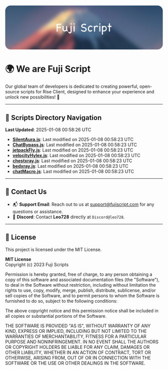 ![Banner](.github/b.webp)

# 🌍 **We are Fuji Script**

Our global team of developers is dedicated to creating powerful, open-source scripts for Rise Client, designed to enhance your experience and unlock new possibilities! 🌟

---
<!-- SCRIPTS_NAVIGATION_START -->
## 📂 **Scripts Directory Navigation**

**Last Updated**: 2025-01-08 00:58:26 UTC

- **[SilentAura.js](scripts/SilentAura.js)**: Last modified on 2025-01-08 00:58:23 UTC
- **[ChatBypass.js](scripts/ChatBypass.js)**: Last modified on 2025-01-08 00:58:23 UTC
- **[jetpackFly.js](scripts/jetpackFly.js)**: Last modified on 2025-01-08 00:58:23 UTC
- **[velocityHylex.js](scripts/velocityHylex.js)**: Last modified on 2025-01-08 00:58:23 UTC
- **[chestxray.js](scripts/chestxray.js)**: Last modified on 2025-01-08 00:58:23 UTC
- **[bedxray.js](scripts/bedxray.js)**: Last modified on 2025-01-08 00:58:23 UTC
- **[chatMacro.js](scripts/chatMacro.js)**: Last modified on 2025-01-08 00:58:23 UTC

<!-- SCRIPTS_NAVIGATION_END -->

---

## 💬 **Contact Us**  
- 📬 **Support Email**: Reach out to us at [support@fujiscript.com](mailto:support@fujiscript.com) for any questions or assistance.  
- 💬 **Discord**: Contact **Leo728** directly at `Discord@leo728`.

---

## 📜 **License**

This project is licensed under the MIT License.  

**MIT License**  
Copyright (c) 2023 Fuji Scripts  

Permission is hereby granted, free of charge, to any person obtaining a copy of this software and associated documentation files (the "Software"), to deal in the Software without restriction, including without limitation the rights to use, copy, modify, merge, publish, distribute, sublicense, and/or sell copies of the Software, and to permit persons to whom the Software is furnished to do so, subject to the following conditions:  

The above copyright notice and this permission notice shall be included in all copies or substantial portions of the Software.  

THE SOFTWARE IS PROVIDED "AS IS", WITHOUT WARRANTY OF ANY KIND, EXPRESS OR IMPLIED, INCLUDING BUT NOT LIMITED TO THE WARRANTIES OF MERCHANTABILITY, FITNESS FOR A PARTICULAR PURPOSE AND NONINFRINGEMENT. IN NO EVENT SHALL THE AUTHORS OR COPYRIGHT HOLDERS BE LIABLE FOR ANY CLAIM, DAMAGES OR OTHER LIABILITY, WHETHER IN AN ACTION OF CONTRACT, TORT OR OTHERWISE, ARISING FROM, OUT OF OR IN CONNECTION WITH THE SOFTWARE OR THE USE OR OTHER DEALINGS IN THE SOFTWARE.  
